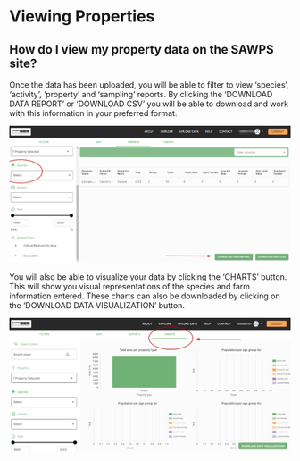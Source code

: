 # Viewing Properties

## How do I view my property data on the SAWPS site?

Once the data has been uploaded, you will be able to filter to view ‘species’, ‘activity’, ‘property’ and ‘sampling’ reports. By clicking the ‘DOWNLOAD DATA REPORT’ or ‘DOWNLOAD CSV’ you will be able to download and work with this information in your preferred format.

![View Properties 1](./img/view-properties-1.png)

You will also be able to visualize your data by clicking the ‘CHARTS’ button. This will show you visual representations of the species and farm information entered. These charts can also be downloaded by clicking on the ‘DOWNLOAD DATA VISUALIZATION’ button.

![View Properties 2](./img/view-properties-2.png)

